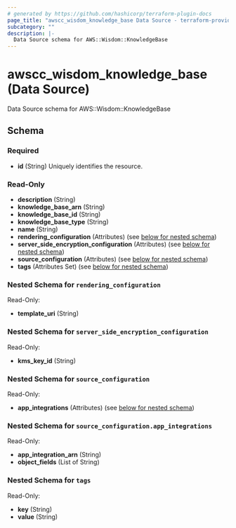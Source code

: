 ```yaml
---
# generated by https://github.com/hashicorp/terraform-plugin-docs
page_title: "awscc_wisdom_knowledge_base Data Source - terraform-provider-awscc"
subcategory: ""
description: |-
  Data Source schema for AWS::Wisdom::KnowledgeBase
---
```


# awscc_wisdom_knowledge_base (Data Source)

Data Source schema for AWS::Wisdom::KnowledgeBase



<!-- schema generated by tfplugindocs -->
## Schema

### Required

- **id** (String) Uniquely identifies the resource.

### Read-Only

- **description** (String)
- **knowledge_base_arn** (String)
- **knowledge_base_id** (String)
- **knowledge_base_type** (String)
- **name** (String)
- **rendering_configuration** (Attributes) (see [below for nested schema](#nestedatt--rendering_configuration))
- **server_side_encryption_configuration** (Attributes) (see [below for nested schema](#nestedatt--server_side_encryption_configuration))
- **source_configuration** (Attributes) (see [below for nested schema](#nestedatt--source_configuration))
- **tags** (Attributes Set) (see [below for nested schema](#nestedatt--tags))

<a id="nestedatt--rendering_configuration"></a>
### Nested Schema for `rendering_configuration`

Read-Only:

- **template_uri** (String)


<a id="nestedatt--server_side_encryption_configuration"></a>
### Nested Schema for `server_side_encryption_configuration`

Read-Only:

- **kms_key_id** (String)


<a id="nestedatt--source_configuration"></a>
### Nested Schema for `source_configuration`

Read-Only:

- **app_integrations** (Attributes) (see [below for nested schema](#nestedatt--source_configuration--app_integrations))

<a id="nestedatt--source_configuration--app_integrations"></a>
### Nested Schema for `source_configuration.app_integrations`

Read-Only:

- **app_integration_arn** (String)
- **object_fields** (List of String)



<a id="nestedatt--tags"></a>
### Nested Schema for `tags`

Read-Only:

- **key** (String)
- **value** (String)


